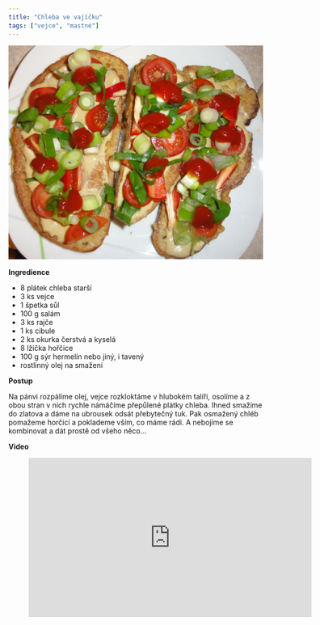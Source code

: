 ```yaml
---
title: "Chleba ve vajíčku"
tags: ["vejce", "mastné"]
---
```


![chelbaVajicko](./images/chlebavevajicku.jpg)

**Ingredience**

- 8 plátek chleba starší
- 3 ks vejce
- 1 špetka sůl
- 100 g salám
- 3 ks rajče
- 1 ks cibule
- 2 ks okurka čerstvá a kyselá
- 8 lžička hořčice
- 100 g sýr hermelín nebo jiný, i tavený
- rostlinný olej na smažení

**Postup**

Na pánvi rozpálíme olej, vejce rozkloktáme v hlubokém talíři, osolíme a z obou stran v nich rychle námáčíme přepůlené plátky chleba. Ihned smažíme do zlatova a dáme na ubrousek odsát přebytečný tuk. Pak osmažený chléb pomažeme horčicí a poklademe vším, co máme rádi. A nebojíme se kombinovat a dát prostě od všeho něco...

**Video**

<figure class="video_container">
  <iframe width="560" height="315" src="https://www.youtube.com/embed/f-cqC7aTVhw" frameborder="0" allow="accelerometer; autoplay; encrypted-media; gyroscope; picture-in-picture" allowfullscreen></iframe>
</figure>
